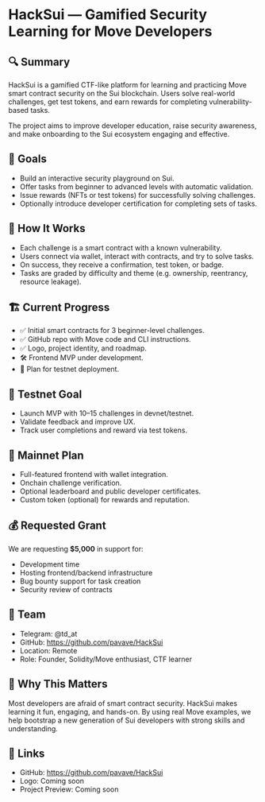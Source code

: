 # HackSui — Gamified Security Learning for Move Developers

## 🔍 Summary
HackSui is a gamified CTF-like platform for learning and practicing Move smart contract security on the Sui blockchain. Users solve real-world challenges, get test tokens, and earn rewards for completing vulnerability-based tasks.

The project aims to improve developer education, raise security awareness, and make onboarding to the Sui ecosystem engaging and effective.

## 🎯 Goals
- Build an interactive security playground on Sui.
- Offer tasks from beginner to advanced levels with automatic validation.
- Issue rewards (NFTs or test tokens) for successfully solving challenges.
- Optionally introduce developer certification for completing sets of tasks.

## 🧩 How It Works
- Each challenge is a smart contract with a known vulnerability.
- Users connect via wallet, interact with contracts, and try to solve tasks.
- On success, they receive a confirmation, test token, or badge.
- Tasks are graded by difficulty and theme (e.g. ownership, reentrancy, resource leakage).

## 🏗️ Current Progress
- ✅ Initial smart contracts for 3 beginner-level challenges.
- ✅ GitHub repo with Move code and CLI instructions.
- ✅ Logo, project identity, and roadmap.
- 🛠️ Frontend MVP under development.
- 🧪 Plan for testnet deployment.

## 🧪 Testnet Goal
- Launch MVP with 10–15 challenges in devnet/testnet.
- Validate feedback and improve UX.
- Track user completions and reward via test tokens.

## 🚀 Mainnet Plan
- Full-featured frontend with wallet integration.
- Onchain challenge verification.
- Optional leaderboard and public developer certificates.
- Custom token (optional) for rewards and reputation.

## 💰 Requested Grant
We are requesting **$5,000** in support for:
- Development time
- Hosting frontend/backend infrastructure
- Bug bounty support for task creation
- Security review of contracts

## 👥 Team
- Telegram: @td_at 
- GitHub: https://github.com/pavave/HackSui 
- Location: Remote  
- Role: Founder, Solidity/Move enthusiast, CTF learner

## 💬 Why This Matters
Most developers are afraid of smart contract security. HackSui makes learning it fun, engaging, and hands-on. By using real Move examples, we help bootstrap a new generation of Sui developers with strong skills and understanding.

## 📎 Links
- GitHub: https://github.com/pavave/HackSui
- Logo: Coming soon
- Project Preview: Coming soon
